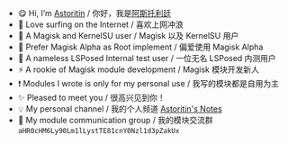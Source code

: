 - 😋 Hi, I’m [Astoritin](https://github.com/Astoritin) / 你好，我是[阿斯托利廷](https://github.com/Astoritin)
- 👀 Love surfing on the Internet / 喜欢上网冲浪
- 🌱 A Magisk and KernelSU user / Magisk 以及 KernelSU 用户
- 🧨 Prefer Magisk Alpha as Root implement / 偏爱使用 Magisk Alpha
- 🐯 A nameless LSPosed Internal test user / 一位无名 LSPosed 内测用户
- ⚡ A rookie of Magisk module development / Magisk 模块开发新人
- ❗ Modules I wrote is only for my personal use / 我写的模块都是自用为主
- ✨ Pleased to meet you / 很高兴见到你！
- 💡 My personal channel / 我的个人频道 [Astoritin's Notes](https://t.me/astoritinn)
- 🎉 My module communication group / 我的模块交流群 <code>aHR0cHM6Ly90Lm1lLystTE81cnY0Nzl1d3pZakUx</code>
